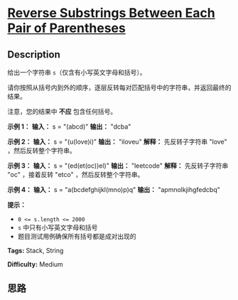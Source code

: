 # [Reverse Substrings Between Each Pair of Parentheses][title]

## Description

给出一个字符串 `s`（仅含有小写英文字母和括号）。

请你按照从括号内到外的顺序，逐层反转每对匹配括号中的字符串，并返回最终的结果。

注意，您的结果中 **不应** 包含任何括号。

**示例 1：**
            **输入：** s = "(abcd)"    **输出：** "dcba"    

**示例 2：**
            **输入：** s = "(u(love)i)"    **输出：** "iloveu"    **解释：** 先反转子字符串 "love" ，然后反转整个字符串。

**示例 3：**
            **输入：** s = "(ed(et(oc))el)"    **输出：** "leetcode"    **解释：** 先反转子字符串 "oc" ，接着反转 "etco" ，然后反转整个字符串。

**示例 4：**
            **输入：** s = "a(bcdefghijkl(mno)p)q"    **输出：** "apmnolkjihgfedcbq"    

**提示：**

  * `0 <= s.length <= 2000`
  * `s` 中只有小写英文字母和括号
  * 题目测试用例确保所有括号都是成对出现的


**Tags:** Stack, String

**Difficulty:** Medium

## 思路

[title]: https://leetcode-cn.com/problems/reverse-substrings-between-each-pair-of-parentheses
